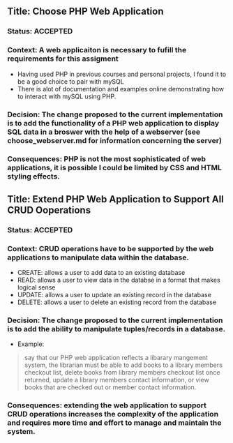 ## Title: Choose PHP Web Application 
### Status: ACCEPTED 
### Context: A web applicaiton is necessary to fufill the requirements for this assigment 
* Having used PHP in previous courses and personal projects, I found it to be a good choice to pair with mySQL
* There is alot of documentation and examples online demonstrating how to interact with mySQL using PHP. 
### Decision: The change proposed to the current implementation is to add the functionality of a PHP web application to display SQL data in a broswer with the help of a webserver (see choose_webserver.md for information concerning the server)
### Consequences: PHP is not the most sophisticated of web applications, it is possible I could be limited by CSS and HTML styling effects. 

## Title: Extend PHP Web Application to Support All CRUD Ooperations 
### Status: ACCEPTED
### Context: CRUD operations have to be supported by the web applications to manipulate data within the database. 
* CREATE: allows a user to add data to an existing database 
* READ: allows a user to view data in the databse in a format that makes logical sense
* UPDATE: allows a user to update an existing record in the database 
* DELETE: allows a user to delete an existing record from the database 
### Decision: The change proposed to the current implementation is to add the ability to manipulate tuples/records in a database. 
* Example: 
> say that our PHP web application reflects a libarary mangement system, the librarian must be able to add books to a library members checkout list, delete books from library members checkout list once returned, update a library members contact information, or view books that are checked out or member contact information. 
### Consequences: extending the web application to support CRUD operations increases the complexity of the application and requires more time and effort to manage and maintain the system.
